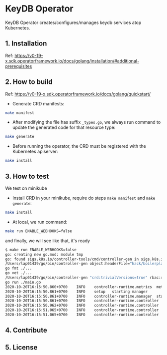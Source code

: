 # KeyDB Operator
KeyDB Operator creates/configures/manages keydb services atop Kubernetes.

## 1. Installation
Ref: https://v0-19-x.sdk.operatorframework.io/docs/golang/installation/#additional-prerequisites

## 2. How to build
Ref: https://v0-19-x.sdk.operatorframework.io/docs/golang/quickstart/

- Generate CRD manifests:
```bash
make manifest
```

- After modifying the file has suffix `_types.go`, we always run command to update the generated code for that resource type:
```bash
make generate
```

- Before running the operator, the CRD must be registered with the Kubernetes apiserver:
```bash
make install
```
## 3. How to test
We test on minikube

- Install CRD in your minikube, require do steps `make manifest` and `make generate`:
```bash
make install
```

- At local, we run command:
```bash
make run ENABLE_WEBHOOKS=false
```

and finally, we will see like that, it's ready
```bash
$ make run ENABLE_WEBHOOKS=false
go: creating new go.mod: module tmp
go: found sigs.k8s.io/controller-tools/cmd/controller-gen in sigs.k8s.io/controller-tools v0.3.0
/Users/lap01439/go/bin/controller-gen object:headerFile="hack/boilerplate.go.txt" paths="./..."
go fmt ./...
go vet ./...
/Users/lap01439/go/bin/controller-gen "crd:trivialVersions=true" rbac:roleName=manager-role webhook paths="./..." output:crd:artifacts:config=config/crd/bases
go run ./main.go
2020-10-20T16:15:50.860+0700	INFO	controller-runtime.metrics	metrics server is starting to listen	{"addr": ":8080"}
2020-10-20T16:15:50.861+0700	INFO	setup	starting manager
2020-10-20T16:15:50.861+0700	INFO	controller-runtime.manager	starting metrics server	{"path": "/metrics"}
2020-10-20T16:15:50.861+0700	INFO	controller-runtime.controller	Starting EventSource	{"controller": "keydb", "source": "kind source: /, Kind="}
2020-10-20T16:15:50.962+0700	INFO	controller-runtime.controller	Starting EventSource	{"controller": "keydb", "source": "kind source: /, Kind="}
2020-10-20T16:15:51.065+0700	INFO	controller-runtime.controller	Starting Controller	{"controller": "keydb"}
2020-10-20T16:15:51.065+0700	INFO	controller-runtime.controller	Starting workers	{"controller": "keydb", "worker count": 2}


```

## 4. Contribute

## 5. License

